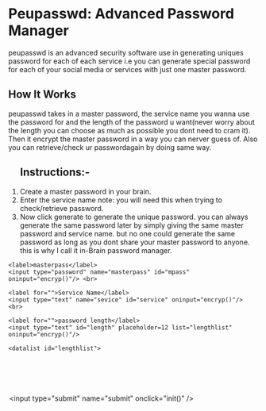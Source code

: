 
<div class="content">
<h1 class="peupasswd">Peupasswd: Advanced Password Manager</h1>
<p><span class="peupasswd">peupasswd</span> is an advanced security software use in generating uniques password for each of each service i.e you can generate special password for each of your social media or services with just one master password.</p>
    
<h2>How It Works</h1>
<p><span class="peupasswd">peupasswd</span> takes in a master password, the service name you wanna use the password for and the length of the password u want(never worry about the length you can choose as much as possible you dont need to cram it). Then it encrypt the master password in a way you can nerver guess of. Also you can retrieve/check ur passwordagain by doing same way.</p>
    
<ol>
    <h2>Instructions:-</h2>
    <li>Create a master password in your brain.</li>
    <li>Enter the service name <span class="note">note: you will need this when trying to check/retrieve password</span>.</li>
    <li>Now click generate to generate the unique password. you can always generate the same password later by simply giving the same master password and service name. but no one could generate the same password as long as you dont share your master password to anyone. this is why I call it in-Brain password manager.</li>
</ol>

<form onsubmit="return false;" method="post" name="myForm">

    <label>masterpass</label>
    <input type="password" name="masterpass" id="mpass" oninput="encryp()"/> <br>

    <label for="">Service Name</label>
    <input type="text" name="sevice" id="service" oninput="encryp()"/> <br>

    <label for="">password length</label>
    <input type="text" id="length" placeholder=12 list="lengthlist" oninput="encryp()"/>

    <datalist id="lengthlist">
<option value="12">
<option value="16">
<option value="20">
<option value="24">
<option value="30">
    </datalist>

    <input type="submit" name="submit" onclick="init()" />
</form>